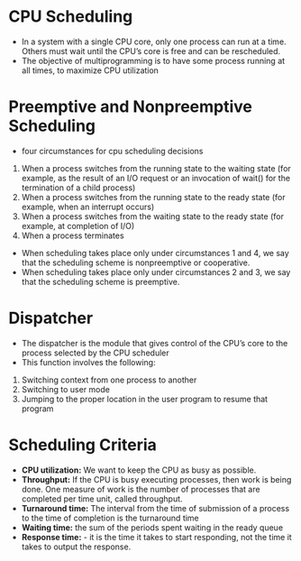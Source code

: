 
# CPU Scheduling

- In a system with a single CPU core, only one process can run at a time. Others must wait until the CPU’s core is free and can be rescheduled.
- The objective of multiprogramming is to have some process running at all times, to maximize CPU utilization

# Preemptive and Nonpreemptive Scheduling
- four circumstances for cpu scheduling decisions
1.  When a process switches from the running state to the waiting state (for example, as the result of an I/O request or an invocation of wait() for the termination of a child process)
2.  When a process switches from the running state to the ready state (for example, when an interrupt occurs)
3.  When a process switches from the waiting state to the ready state (for example, at completion of I/O)
4.  When a process terminates

- When scheduling takes place only under circumstances 1 and 4, we say that the scheduling scheme is nonpreemptive or cooperative.
- When scheduling takes place only under circumstances 2 and 3, we say that the scheduling scheme is preemptive.

# Dispatcher
- The dispatcher is the module that gives control of the CPU’s core to the process selected by the CPU scheduler
- This function involves the following:
1. Switching context from one process to another
2. Switching to user mode
3. Jumping to the proper location in the user program to resume that program 

# Scheduling Criteria
- **CPU utilization:** We want to keep the CPU as busy as possible.
- **Throughput:** If the CPU is busy executing processes, then work is being done. One measure of work is the number of processes that are completed per time unit, called throughput.
- **Turnaround time:** The interval from the time of submission of a process to the time of completion is the turnaround time
- **Waiting time:** the sum of the periods spent waiting in the ready queue
- **Response time:** - it is the time it takes to start responding, not the time it takes
to output the response.
